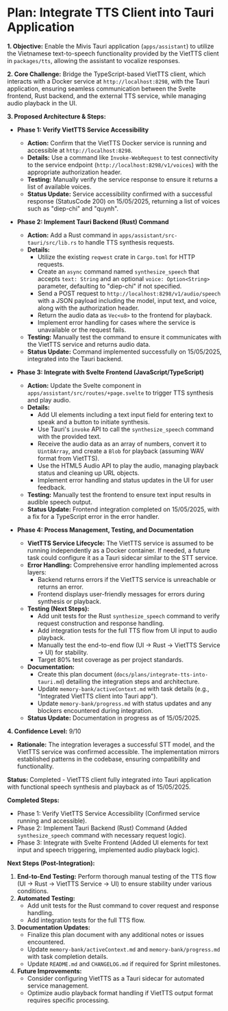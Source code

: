 # Plan: Integrate TTS Client into Tauri Application

**1. Objective:**
Enable the Mivis Tauri application (`apps/assistant`) to utilize the Vietnamese text-to-speech functionality provided by the VietTTS client in `packages/tts`, allowing the assistant to vocalize responses.

**2. Core Challenge:**
Bridge the TypeScript-based VietTTS client, which interacts with a Docker service at `http://localhost:8298`, with the Tauri application, ensuring seamless communication between the Svelte frontend, Rust backend, and the external TTS service, while managing audio playback in the UI.

**3. Proposed Architecture & Steps:**

- **Phase 1: Verify VietTTS Service Accessibility**
  - **Action:** Confirm that the VietTTS Docker service is running and accessible at `http://localhost:8298`.
  - **Details:** Use a command like `Invoke-WebRequest` to test connectivity to the service endpoint (`http://localhost:8298/v1/voices`) with the appropriate authorization header.
  - **Testing:** Manually verify the service response to ensure it returns a list of available voices.
  - **Status Update:** Service accessibility confirmed with a successful response (StatusCode 200) on 15/05/2025, returning a list of voices such as "diep-chi" and "quynh".

- **Phase 2: Implement Tauri Backend (Rust) Command**
  - **Action:** Add a Rust command in `apps/assistant/src-tauri/src/lib.rs` to handle TTS synthesis requests.
  - **Details:**
    - Utilize the existing `reqwest` crate in `Cargo.toml` for HTTP requests.
    - Create an `async` command named `synthesize_speech` that accepts `text: String` and an optional `voice: Option<String>` parameter, defaulting to "diep-chi" if not specified.
    - Send a POST request to `http://localhost:8298/v1/audio/speech` with a JSON payload including the model, input text, and voice, along with the authorization header.
    - Return the audio data as `Vec<u8>` to the frontend for playback.
    - Implement error handling for cases where the service is unavailable or the request fails.
  - **Testing:** Manually test the command to ensure it communicates with the VietTTS service and returns audio data.
  - **Status Update:** Command implemented successfully on 15/05/2025, integrated into the Tauri backend.

- **Phase 3: Integrate with Svelte Frontend (JavaScript/TypeScript)**
  - **Action:** Update the Svelte component in `apps/assistant/src/routes/+page.svelte` to trigger TTS synthesis and play audio.
  - **Details:**
    - Add UI elements including a text input field for entering text to speak and a button to initiate synthesis.
    - Use Tauri's `invoke` API to call the `synthesize_speech` command with the provided text.
    - Receive the audio data as an array of numbers, convert it to `Uint8Array`, and create a `Blob` for playback (assuming WAV format from VietTTS).
    - Use the HTML5 Audio API to play the audio, managing playback status and cleaning up URL objects.
    - Implement error handling and status updates in the UI for user feedback.
  - **Testing:** Manually test the frontend to ensure text input results in audible speech output.
  - **Status Update:** Frontend integration completed on 15/05/2025, with a fix for a TypeScript error in the error handler.

- **Phase 4: Process Management, Testing, and Documentation**
  - **VietTTS Service Lifecycle:** The VietTTS service is assumed to be running independently as a Docker container. If needed, a future task could configure it as a Tauri sidecar similar to the STT service.
  - **Error Handling:** Comprehensive error handling implemented across layers:
    - Backend returns errors if the VietTTS service is unreachable or returns an error.
    - Frontend displays user-friendly messages for errors during synthesis or playback.
  - **Testing (Next Steps):**
    - Add unit tests for the Rust `synthesize_speech` command to verify request construction and response handling.
    - Add integration tests for the full TTS flow from UI input to audio playback.
    - Manually test the end-to-end flow (UI -> Rust -> VietTTS Service -> UI) for stability.
    - Target 80% test coverage as per project standards.
  - **Documentation:**
    - Create this plan document (`docs/plans/integrate-tts-into-tauri.md`) detailing the integration steps and architecture.
    - Update `memory-bank/activeContext.md` with task details (e.g., "Integrated VietTTS client into Tauri app").
    - Update `memory-bank/progress.md` with status updates and any blockers encountered during integration.
  - **Status Update:** Documentation in progress as of 15/05/2025.

**4. Confidence Level:** 9/10
  - **Rationale:** The integration leverages a successful STT model, and the VietTTS service was confirmed accessible. The implementation mirrors established patterns in the codebase, ensuring compatibility and functionality.

**Status:** Completed - VietTTS client fully integrated into Tauri application with functional speech synthesis and playback as of 15/05/2025.

**Completed Steps:**
- Phase 1: Verify VietTTS Service Accessibility (Confirmed service running and accessible).
- Phase 2: Implement Tauri Backend (Rust) Command (Added `synthesize_speech` command with necessary request logic).
- Phase 3: Integrate with Svelte Frontend (Added UI elements for text input and speech triggering, implemented audio playback logic).

**Next Steps (Post-Integration):**
1. **End-to-End Testing:** Perform thorough manual testing of the TTS flow (UI -> Rust -> VietTTS Service -> UI) to ensure stability under various conditions.
2. **Automated Testing:**
   - Add unit tests for the Rust command to cover request and response handling.
   - Add integration tests for the full TTS flow.
3. **Documentation Updates:**
   - Finalize this plan document with any additional notes or issues encountered.
   - Update `memory-bank/activeContext.md` and `memory-bank/progress.md` with task completion details.
   - Update `README.md` and `CHANGELOG.md` if required for Sprint milestones.
4. **Future Improvements:**
   - Consider configuring VietTTS as a Tauri sidecar for automated service management.
   - Optimize audio playback format handling if VietTTS output format requires specific processing.

